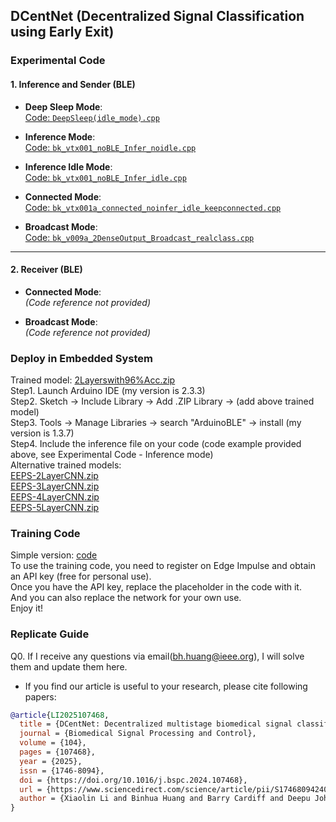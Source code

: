 ## DCentNet (Decentralized Signal Classification using Early Exit)

### Experimental Code

#### 1. Inference and Sender (BLE)

- **Deep Sleep Mode**:  
  [Code: `DeepSleep(idle_mode).cpp`](Code/DeepSleep(idle_mode).cpp)

- **Inference Mode**:  
  [Code: `bk_vtx001_noBLE_Infer_noidle.cpp`](Code/bk_vtx001_noBLE_Infer_noidle.cpp)

- **Inference Idle Mode**:  
  [Code: `bk_vtx001_noBLE_Infer_idle.cpp`](Code/bk_vtx001_noBLE_Infer_idle.cpp)

- **Connected Mode**:  
  [Code: `bk_vtx001a_connected_noinfer_idle_keepconnected.cpp`](Code/bk_vtx001a_connected_noinfer_idle_keepconnected.cpp)

- **Broadcast Mode**:  
  [Code: `bk_v009a_2DenseOutput_Broadcast_realclass.cpp`](Code/bk_v009a_2DenseOutput_Broadcast_realclass.cpp)

---

#### 2. Receiver (BLE)

- **Connected Mode**:  
  _(Code reference not provided)_

- **Broadcast Mode**:  
  _(Code reference not provided)_

 
### Deploy in Embedded System <br>
Trained model: [2Layerswith96%Acc.zip](inference/2Layerswith96%Acc.zip) <br>
Step1. Launch Arduino IDE (my version is 2.3.3) <br>
Step2. Sketch -> Include Library -> Add .ZIP Library -> (add above trained model) <br>
Step3. Tools -> Manage Libraries -> search "ArduinoBLE" -> install (my version is 1.3.7) <br>
Step4. Include the inference file on your code (code example provided above, see Experimental Code - Inference mode) <br>
Alternative trained models: <br>
[EEPS-2LayerCNN.zip](inference/EEPS-2LayerCNN.zip) <br>
[EEPS-3LayerCNN.zip](inference/EEPS-3LayerCNN.zip) <br>
[EEPS-4LayerCNN.zip](inference/EEPS-4LayerCNN.zip) <br>
[EEPS-5LayerCNN.zip](inference/EEPS-5LayerCNN.zip) <br>

### Training Code <br>
Simple version: [code](Code/eeps-train.ipynb) <br>
To use the training code, you need to register on Edge Impulse and obtain an API key (free for personal use). <br>
Once you have the API key, replace the placeholder in the code with it. <br> 
And you can also replace the network for your own use. <br> 
Enjoy it! <br> 

### Replicate Guide <br>
Q0. If I receive any questions via email(bh.huang@ieee.org), I will solve them and update them here. <br>



* If you find our article is useful to your research, please cite following papers: <br>
```bibtex
@article{LI2025107468,
  title = {DCentNet: Decentralized multistage biomedical signal classification using early exits},
  journal = {Biomedical Signal Processing and Control},
  volume = {104},
  pages = {107468},
  year = {2025},
  issn = {1746-8094},
  doi = {https://doi.org/10.1016/j.bspc.2024.107468},
  url = {https://www.sciencedirect.com/science/article/pii/S174680942401526X},
  author = {Xiaolin Li and Binhua Huang and Barry Cardiff and Deepu John},
}
```



